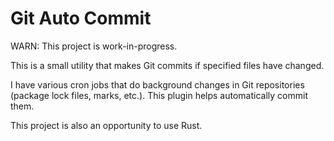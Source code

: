 # Git Auto Commit

WARN: This project is work-in-progress.

This is a small utility that makes Git commits if specified files have changed.

I have various cron jobs that do background changes in Git repositories
(package lock files, marks, etc.). This plugin helps automatically commit them.

This project is also an opportunity to use Rust.
